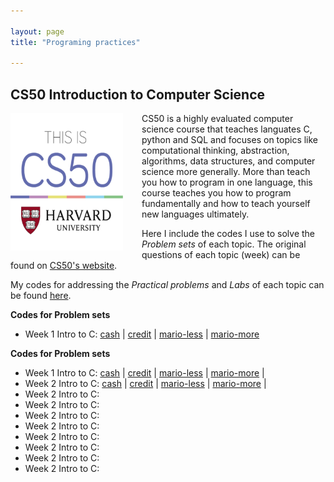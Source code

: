 ```yaml
---

layout: page
title: "Programing practices"

---
```





## CS50 Introduction to Computer Science

<img style="border: 0px solid; width: 180px; height: 220px; float: left; padding:0px 30px 0px 0px" src="/images/cs50_logo.jpg" alt="" class="inline-block">
CS50 is a highly evaluated computer science course that teaches languates C, python and SQL and focuses on topics like computational thinking, abstraction, algorithms, data structures, and computer science more generally. More than teach you how to program in one language, this course teaches you how to program fundamentally and how to teach yourself new languages ultimately. 

Here I include the codes I use to solve the *Problem sets* of each topic. The original questions of each topic (week) can be found on [CS50's website](https://cs50.harvard.edu/x/2023/). 

My codes for addressing the *Practical problems* and *Labs* of each topic can be found [here](https://github.com/jingwenzhang1118/CS50_complete/tree/main). 


**Codes for Problem sets**
- Week 1 Intro to C:
    [cash](https://github.com/jingwenzhang1118/CS50_complete/blob/main/cs50-week1/pset1/cash.c) \| 
    [credit](https://github.com/jingwenzhang1118/CS50_complete/blob/6194761254b259ccea4340ba0af65fd22868455c/cs50-week1/pset1/credit.c#L1) \| 
    [mario-less](https://github.com/jingwenzhang1118/CS50_complete/blob/main/cs50-week1/pset1/mario-less.c) \| 
    [mario-more](https://github.com/jingwenzhang1118/CS50_complete/blob/main/cs50-week1/pset1/mario-more.c)



<div style="height:50px;border:0px solid; background-color:whitesmoke overflow:auto;">
    <b>Codes for Problem sets</b>
    <ul>
        <li> Week 1 Intro to C:
        <a href="https://github.com/jingwenzhang1118/CS50_complete/blob/main/cs50-week1/pset1/cash.c" target="_blank">cash</a> | 
        <a href="https://github.com/jingwenzhang1118/CS50_complete/blob/6194761254b259ccea4340ba0af65fd22868455c/cs50-week1/pset1/credit.c#L1" target="_blank"> credit</a> |  
        <a href="https://github.com/jingwenzhang1118/CS50_complete/blob/main/cs50-week1/pset1/mario-less.c" target="_blank">mario-less</a> | 
        <a href="https://github.com/jingwenzhang1118/CS50_complete/blob/main/cs50-week1/pset1/mario-more.c" target="_blank">mario-more</a> |  
        </li>
        <li> Week 2 Intro to C:
        <a href="https://github.com/jingwenzhang1118/CS50_complete/blob/main/cs50-week1/pset1/cash.c" target="_blank">cash</a> | 
        <a href="https://github.com/jingwenzhang1118/CS50_complete/blob/6194761254b259ccea4340ba0af65fd22868455c/cs50-week1/pset1/credit.c#L1" target="_blank"> credit</a> |  
        <a href="https://github.com/jingwenzhang1118/CS50_complete/blob/main/cs50-week1/pset1/mario-less.c" target="_blank">mario-less</a> | 
        <a href="https://github.com/jingwenzhang1118/CS50_complete/blob/main/cs50-week1/pset1/mario-more.c" target="_blank">mario-more</a> |  
        </li>
        <li> Week 2 Intro to C:</li>
        <li> Week 2 Intro to C:</li>
        <li> Week 2 Intro to C:</li>
        <li> Week 2 Intro to C:</li>
        <li> Week 2 Intro to C:</li>
        <li> Week 2 Intro to C:</li>
        <li> Week 2 Intro to C:</li>
        <li> Week 2 Intro to C:</li>
    </ul>
</div>